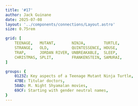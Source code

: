 ```yaml
---
title: '#17'
author: Jack Guinane
date: 2025-07-08
layout: '../components/connections/Layout.astro'
size: 0.75rem

grid: [
	TEENAGE,   MUTANT,       NINJA,        TURTLE,
	STRANGE,   OLD,          QUINTESSENCE, HOUSE,
	TRAP,      JORDAN RIVER, UNBREAKABLE,  SLEEP,
	CHRISTMAS, SPLIT,        FRANKENSTEIN, SAMURAI,
]

groups: {
	0123Z: Key aspects of a Teenage Mutant Ninja Turtle,
	47BE: Titular doctors,
	58AD: M. Night Shyamalan movies,
	69CF: Starting with gender neutral names,
}
---
```

